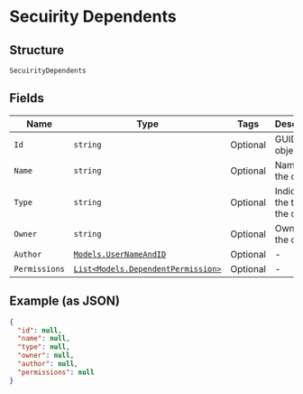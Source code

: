 
# Secuirity Dependents

## Structure

`SecuirityDependents`

## Fields

| Name | Type | Tags | Description |
|  --- | --- | --- | --- |
| `Id` | `string` | Optional | GUID of the object |
| `Name` | `string` | Optional | Name of the object |
| `Type` | `string` | Optional | Indicates the type of the object |
| `Owner` | `string` | Optional | Owner of the object |
| `Author` | [`Models.UserNameAndID`](../../doc/models/user-name-and-id.md) | Optional | - |
| `Permissions` | [`List<Models.DependentPermission>`](../../doc/models/dependent-permission.md) | Optional | - |

## Example (as JSON)

```json
{
  "id": null,
  "name": null,
  "type": null,
  "owner": null,
  "author": null,
  "permissions": null
}
```


